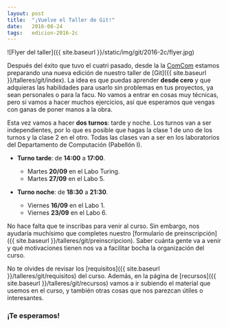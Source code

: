 ```yaml
---
layout: post
title:  "¡Vuelve el Taller de Git!"
date:   2016-08-24
tags:   edicion-2016-2c
---
```


![Flyer del taller]({{ site.baseurl }}/static/img/git/2016-2c/flyer.jpg)

Después del éxito que tuvo el cuatri pasado, desde la la <a href="/">ComCom</a> estamos preparando una nueva edición de nuestro taller de
[Git]({{ site.baseurl }}/talleres/git/index). La idea es que puedas aprender **desde
cero** y que adquieras las habilidades para usarlo sin problemas en tus
proyectos, ya sean personales o para la facu. No vamos a entrar en cosas muy
técnicas, pero sí vamos a hacer muchos ejercicios, así que esperamos que
vengas con ganas de poner manos a la obra.

Esta vez vamos a hacer **dos turnos**: tarde y noche. Los turnos van a ser
independientes, por lo que es posible que hagas la clase 1 de uno de los
turnos y la clase 2 en el otro. Todas las clases van a ser en los laboratorios
del Departamento de Computación (Pabellón I).

* **Turno tarde**: de **14:00** a **17:00**.
    * Martes **20/09** en el Labo Turing.
    * Martes **27/09** en el Labo 5.

* **Turno noche**: de **18:30** a **21:30**.
    * Viernes **16/09** en el Labo 1.
    * Viernes **23/09** en el Labo 6.

No hace falta que te inscribas para venir al curso. Sin embargo, nos ayudaría
muchísimo que completes nuestro [formulario de preinscripción]({{
site.baseurl }}/talleres/git/preinscripcion). Saber cuánta gente va a venir y qué motivaciones
tienen nos va a facilitar bocha la organización del curso.

No te olvides de revisar los [requisitos]({{ site.baseurl }}/talleres/git/requisitos) del
curso. Además, en la página de [recursos]({{ site.baseurl }}/talleres/git/recursos) vamos a
ir subiendo el material que usemos en el curso, y también otras cosas que nos
parezcan útiles o interesantes.

### ¡Te esperamos!
